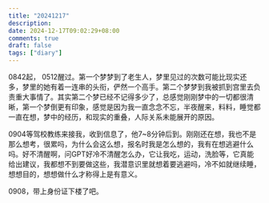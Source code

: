 ```yaml
---
title: "20241217"
description: 
date: 2024-12-17T09:02:29+08:00
comments: true
draft: false
tags: ["diary"]
---
```

0842起， 0512醒过。第一个梦梦到了老生人，梦里见过的次数可能比现实还多，梦里的她有着一连串的头衔，俨然一个高手。第二个梦梦到我被抓到宫里去负责重大事情了。其实第二个梦已经不记得多少了，总感觉刚刚梦中的一切都很清晰，第一个梦倒更有印象，感觉是因为我一直念念不忘，半夜醒来，料料，睡觉都一直在想，梦中的经历，和现实的重叠，人际关系未能展开的原因。

0904等驾校教练来接我，收到信息了，他7~8分钟后到。刚刚还在想，我也不是那么想考，很累吗，为什么会这么想，报名时我是怎么想的，我有在想逃避什么吗。好不清醒啊，问GPT好冷不清醒怎么办，它让我吃，运动，洗脸等，它真能给出建议，我都想不到要做这些，我潜意识里就想着要逃避吗，冷不如就继续睡，想想目的，想想做什么才称得上是有意义。

0908，带上身份证下楼了吧。